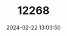---
title: "12268"
category: "Lonchophylla robusta"
draft: false
date: 2024-02-22 13:03:50
languages:
  English: ["Orange Nectar Bat"]
---